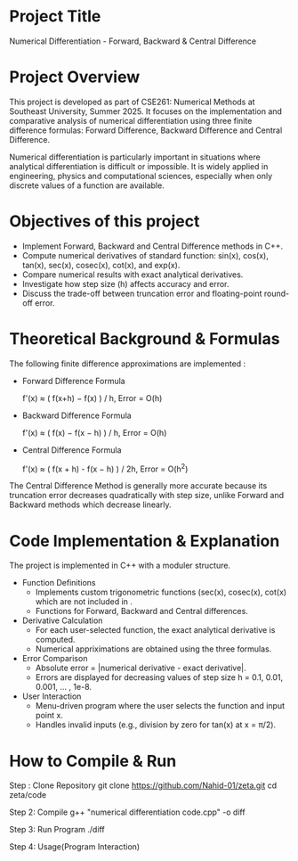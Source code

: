 # Project Title
Numerical Differentiation - Forward, Backward & Central Difference
# Project Overview
This project is developed as part of CSE261: Numerical Methods at Southeast University, Summer 2025. It focuses on the implementation and comparative analysis of numerical differentiation using three finite difference formulas: Forward Difference, Backward Difference and Central Difference.

Numerical differentiation is particularly important in situations where analytical differentiation is difficult or impossible. It is widely applied in engineering, physics and computational sciences, especially when only discrete values of a function are available.

# Objectives of this project
  - Implement Forward, Backward and Central Difference methods in C++.
  - Compute numerical derivatives of standard function: sin(x), cos(x), tan(x), sec(x), cosec(x), cot(x), and exp(x).
  - Compare numerical results with exact analytical derivatives.
  - Investigate how step size (h) affects accuracy and error.
  - Discuss the trade-off between truncation error and floating-point round-off error.

# Theoretical Background & Formulas
The following finite difference approximations are implemented : 

* Forward Difference Formula
  
  f'(x) ≈ ( f(x+h) − f(x) ) / h,  Error = O(h)

* Backward Difference Formula

  f'(x) ≈ ( f(x) − f(x − h) ) / h,  Error = O(h)

* Central Difference Formula

  f'(x) ≈ ( f(x + h)  -  f(x − h) ) / 2h,  Error = O(h<sup>2</sup>)

The Central Difference Method is generally more accurate because its truncation error decreases quadratically with step size, unlike Forward and Backward methods which decrease linearly.

# Code Implementation & Explanation
The project is implemented in C++ with a moduler structure.
* Function Definitions
  - Implements custom trigonometric functions (sec(x), cosec(x), cot(x) which are not included in <cmath>.
  - Functions for Forward, Backward and Central differences.
* Derivative Calculation
  - For each user-selected function, the exact analytical derivative is computed.
  - Numerical appriximations are obtained using the three formulas.
* Error Comparison
  - Absolute error = |numerical derivative - exact derivative|.
  - Errors are displayed for decreasing values of step size h = 0.1, 0.01, 0.001, ... , 1e-8.
* User Interaction
  - Menu-driven program where the user selects the function and input point x.
  - Handles invalid inputs (e.g., division by zero for tan(x) at x = π/2).

# How to Compile & Run
Step : Clone Repository
git clone https://github.com/Nahid-01/zeta.git
cd zeta/code

Step 2: Compile
g++ "numerical differentiation code.cpp" -o diff

Step 3: Run Program
./diff

Step 4: Usage(Program Interaction)

